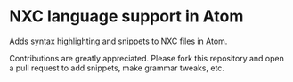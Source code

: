 # NXC language support in Atom

Adds syntax highlighting and snippets to NXC files in Atom.

Contributions are greatly appreciated. Please fork this repository and open a
pull request to add snippets, make grammar tweaks, etc.
